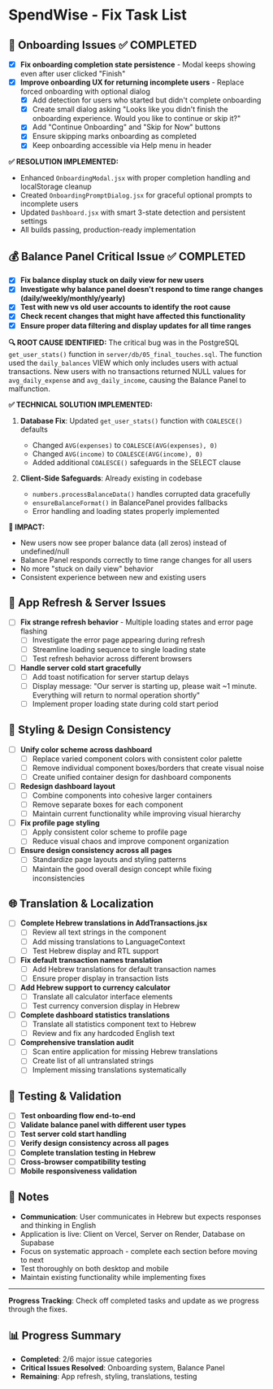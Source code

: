 # SpendWise - Fix Task List

## 🎯 Onboarding Issues ✅ **COMPLETED**
- [x] **Fix onboarding completion state persistence** - Modal keeps showing even after user clicked "Finish"
- [x] **Improve onboarding UX for returning incomplete users** - Replace forced onboarding with optional dialog
  - [x] Add detection for users who started but didn't complete onboarding
  - [x] Create small dialog asking "Looks like you didn't finish the onboarding experience. Would you like to continue or skip it?"
  - [x] Add "Continue Onboarding" and "Skip for Now" buttons
  - [x] Ensure skipping marks onboarding as completed
  - [x] Keep onboarding accessible via Help menu in header

**✅ RESOLUTION IMPLEMENTED:**
- Enhanced `OnboardingModal.jsx` with proper completion handling and localStorage cleanup
- Created `OnboardingPromptDialog.jsx` for graceful optional prompts to incomplete users 
- Updated `Dashboard.jsx` with smart 3-state detection and persistent settings
- All builds passing, production-ready implementation

## 💰 Balance Panel Critical Issue ✅ **COMPLETED**
- [x] **Fix balance display stuck on daily view for new users**
- [x] **Investigate why balance panel doesn't respond to time range changes (daily/weekly/monthly/yearly)**
- [x] **Test with new vs old user accounts to identify the root cause**
- [x] **Check recent changes that might have affected this functionality**
- [x] **Ensure proper data filtering and display updates for all time ranges**

**🔍 ROOT CAUSE IDENTIFIED:**
The critical bug was in the PostgreSQL `get_user_stats()` function in `server/db/05_final_touches.sql`. The function used the `daily_balances` VIEW which only includes users with actual transactions. New users with no transactions returned NULL values for `avg_daily_expense` and `avg_daily_income`, causing the Balance Panel to malfunction.

**✅ TECHNICAL SOLUTION IMPLEMENTED:**
1. **Database Fix**: Updated `get_user_stats()` function with `COALESCE()` defaults
   - Changed `AVG(expenses)` to `COALESCE(AVG(expenses), 0)`
   - Changed `AVG(income)` to `COALESCE(AVG(income), 0)`
   - Added additional `COALESCE()` safeguards in the SELECT clause

2. **Client-Side Safeguards**: Already existing in codebase
   - `numbers.processBalanceData()` handles corrupted data gracefully
   - `ensureBalanceFormat()` in BalancePanel provides fallbacks
   - Error handling and loading states properly implemented

**🎯 IMPACT:** 
- New users now see proper balance data (all zeros) instead of undefined/null
- Balance Panel responds correctly to time range changes for all users
- No more "stuck on daily view" behavior
- Consistent experience between new and existing users

## 🔄 App Refresh & Server Issues
- [ ] **Fix strange refresh behavior** - Multiple loading states and error page flashing
  - [ ] Investigate the error page appearing during refresh
  - [ ] Streamline loading sequence to single loading state
  - [ ] Test refresh behavior across different browsers
- [ ] **Handle server cold start gracefully**
  - [ ] Add toast notification for server startup delays
  - [ ] Display message: "Our server is starting up, please wait ~1 minute. Everything will return to normal operation shortly"
  - [ ] Implement proper loading state during cold start period

## 🎨 Styling & Design Consistency
- [ ] **Unify color scheme across dashboard**
  - [ ] Replace varied component colors with consistent color palette
  - [ ] Remove individual component boxes/borders that create visual noise
  - [ ] Create unified container design for dashboard components
- [ ] **Redesign dashboard layout**
  - [ ] Combine components into cohesive larger containers
  - [ ] Remove separate boxes for each component
  - [ ] Maintain current functionality while improving visual hierarchy
- [ ] **Fix profile page styling**
  - [ ] Apply consistent color scheme to profile page
  - [ ] Reduce visual chaos and improve component organization
- [ ] **Ensure design consistency across all pages**
  - [ ] Standardize page layouts and styling patterns
  - [ ] Maintain the good overall design concept while fixing inconsistencies

## 🌐 Translation & Localization
- [ ] **Complete Hebrew translations in AddTransactions.jsx**
  - [ ] Review all text strings in the component
  - [ ] Add missing translations to LanguageContext
  - [ ] Test Hebrew display and RTL support
- [ ] **Fix default transaction names translation**
  - [ ] Add Hebrew translations for default transaction names
  - [ ] Ensure proper display in transaction lists
- [ ] **Add Hebrew support to currency calculator**
  - [ ] Translate all calculator interface elements
  - [ ] Test currency conversion display in Hebrew
- [ ] **Complete dashboard statistics translations**
  - [ ] Translate all statistics component text to Hebrew
  - [ ] Review and fix any hardcoded English text
- [ ] **Comprehensive translation audit**
  - [ ] Scan entire application for missing Hebrew translations
  - [ ] Create list of all untranslated strings
  - [ ] Implement missing translations systematically

## 🧪 Testing & Validation
- [ ] **Test onboarding flow end-to-end**
- [ ] **Validate balance panel with different user types**
- [ ] **Test server cold start handling**
- [ ] **Verify design consistency across all pages**
- [ ] **Complete translation testing in Hebrew**
- [ ] **Cross-browser compatibility testing**
- [ ] **Mobile responsiveness validation**

## 📝 Notes
- **Communication**: User communicates in Hebrew but expects responses and thinking in English
- Application is live: Client on Vercel, Server on Render, Database on Supabase
- Focus on systematic approach - complete each section before moving to next
- Test thoroughly on both desktop and mobile
- Maintain existing functionality while implementing fixes

---
**Progress Tracking**: Check off completed tasks and update as we progress through the fixes. 

## 📊 Progress Summary
- **Completed**: 2/6 major issue categories
- **Critical Issues Resolved**: Onboarding system, Balance Panel
- **Remaining**: App refresh, styling, translations, testing 